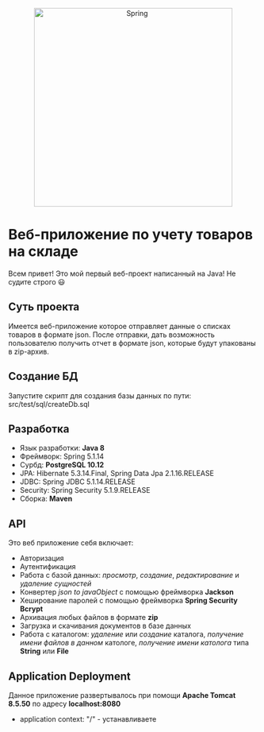 <p align="center"><img src="https://upload.wikimedia.org/wikipedia/commons/thumb/4/44/Spring_Framework_Logo_2018.svg/1280px-Spring_Framework_Logo_2018.svg.png" 
 alt="Spring" width="400" /></p>



# Веб-приложение по учету товаров на складе
Всем привет! Это мой первый веб-проект написанный на Java! Не судите строго 😃



## Суть проекта
Имеется веб-приложение которое отправляет данные о списках товаров в формате json. После отправки, дать возможность пользователю получить отчет в формате json, которые будут упакованы в zip-архив. 

## Создание БД
Запустите скрипт для создания базы данных по пути: src/test/sql/createDb.sql 

## Разработка
- Язык разработки: **Java 8**
- Фреймворк: Spring 5.1.14
- Сурбд: **PostgreSQL 10.12**
- JPA: Hibernate 5.3.14.Final, Spring Data Jpa 2.1.16.RELEASE
- JDBC: Spring JDBC 5.1.14.RELEASE
- Security: Spring Security 5.1.9.RELEASE
- Сборка: **Maven**
## API

Это веб приложение себя включает:
- Авторизация
- Аутентификация
- Работа с базой данных: _просмотр_, _создание_, _редактирование_ и _удаление сущностей_
- Конвертер _json to javaObject_ с помощью фреймворка **Jackson**
- Хеширование паролей с помощью фреймворка **Spring Security Bcrypt**
- Архивация любых файлов в формате **zip**
- Загрузка и скачивания документов в базе данных
- Работа с каталогом: _удаление_ или _создание_ каталога, _получение имени файлов в данном_ катологе, _получение имени католога_ типа **String** или **File**

## Application Deployment
Данное приложение развертывалось при помощи **Apache Tomcat 8.5.50** по адресу __localhost:8080__
- application context: "/" - устанавливаете
